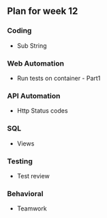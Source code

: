 ## Plan for week 12 ##

### Coding
- Sub String

### Web Automation
- Run tests on container - Part1

### API Automation
- Http Status codes

### SQL
- Views

### Testing
- Test review

### Behavioral
- Teamwork
